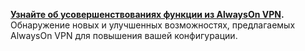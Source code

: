 **[Узнайте об усовершенствованиях функции из AlwaysOn VPN](../vpn/always-on-vpn/always-on-vpn-enhancements.md).** Обнаружение новых и улучшенных возможностях, предлагаемых AlwaysOn VPN для повышения вашей конфигурации.
